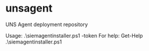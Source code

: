 # unsagent
UNS Agent deployment repository

Usage: .\siemagentinstaller.ps1 -token <token>
For help: Get-Help .\siemagentinstaller.ps1
